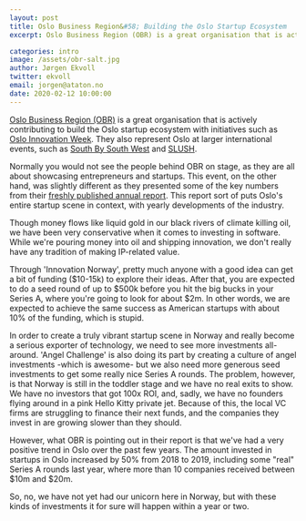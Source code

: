 ```yaml
---
layout: post
title: Oslo Business Region&#58; Building the Oslo Startup Ecosystem
excerpt: Oslo Business Region (OBR) is a great organisation that is actively contributing to build the Oslo startup ecosystem with initiatives such as Oslo Innovation Week. They also represent Oslo at larger international events, such as South By South West and SLUSH.<br/><br/>Normally you would not see the people behind OBR on stage, as they are all about showcasing entrepreneurs and startups. This event, on the other hand, was slightly different as they presented some of the key numbers from their freshly published annual report. This report sort of puts Oslo's entire startup scene in context, with yearly developments of the industry.

categories: intro
image: /assets/obr-salt.jpg
author: Jørgen Ekvoll
twitter: ekvoll
email: jorgen@ataton.no
date: 2020-02-12 10:00:00
---
```

<a href="http://www.oslobusinessregion.no/" target="_blank">Oslo Business Region (OBR)</a> is a great organisation that is actively contributing to build the Oslo startup ecosystem with initiatives such as <a href="https://oiw.no/" target="_blank">Oslo Innovation Week</a>. They also represent Oslo at larger international events, such as <a href="https://www.sxsw.com/" target="_blank">South By South West</a> and <a href="https://www.slush.org/" target="_blank">SLUSH</a>.

Normally you would not see the people behind OBR on stage, as they are all about showcasing entrepreneurs and startups. This event, on the other hand, was slightly different as they presented some of the key numbers from their <a href="http://www.oslobusinessregion.no/wp-content/uploads/2020/01/OBRmag2019_Final_02.pdf" target="_blank">freshly published annual report</a>. This report sort of puts Oslo's entire startup scene in context, with yearly developments of the industry.

Though money flows like liquid gold in our black rivers of climate killing oil, we have been very conservative when it comes to investing in software. While we're pouring money into oil and shipping innovation, we don't really have any tradition of making IP-related value.

Through 'Innovation Norway', pretty much anyone with a good idea can get a bit of funding ($10-15k) to explore their ideas. After that, you are expected to do a seed round of up to $500k before you hit the big bucks in your Series A, where you're going to look for about $2m. In other words, we are expected to achieve the same success as American startups with about 10% of the funding, which is stupid.

In order to create a truly vibrant startup scene in Norway and really become a serious exporter of technology, we need to see more investments all-around. 'Angel Challenge' is also doing its part by creating a culture of angel investments -which is awesome- but we also need more generous seed investments to get some really nice Series A rounds. The problem, however, is that Norway is still in the toddler stage and we have no real exits to show. We have no investors that got 100x ROI, and, sadly, we have no founders flying around in a pink Hello Kitty private jet. Because of this, the local VC firms are struggling to finance their next funds, and the companies they invest in are growing slower than they should.

However, what OBR is pointing out in their report is that we've had a very positive trend in Oslo over the past few years. The amount invested in startups in Oslo increased by 50% from 2018 to 2019, including some "real" Series A rounds last year, where more than 10 companies received between $10m and $20m.

So, no, we have not yet had our unicorn here in Norway, but with these kinds of investments it for sure will happen within a year or two.

